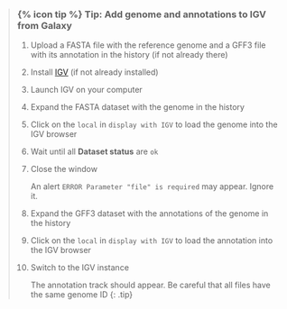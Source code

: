 
> ### {% icon tip %} Tip: Add genome and annotations to IGV from Galaxy
>
> 1. Upload a FASTA file with the reference genome and a GFF3 file with its annotation in the history (if not already there)
> 1. Install [IGV](https://software.broadinstitute.org/software/igv/download) (if not already installed)
> 2. Launch IGV on your computer
> 2. Expand the FASTA dataset with the genome in the history
> 3. Click on the `local` in `display with IGV` to load the genome into the IGV browser
> 4. Wait until all **Dataset status** are `ok`
> 5. Close the window
>
>     An alert `ERROR Parameter "file" is required` may appear. Ignore it.
>
> 2. Expand the GFF3 dataset with the annotations of the genome in the history
> 3. Click on the `local` in `display with IGV` to load the annotation into the IGV browser
> 5. Switch to the IGV instance
>
>     The annotation track should appear. Be careful that all files have the same genome ID
{: .tip}